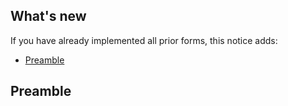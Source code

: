 ## What's new

If you have already implemented all prior forms, this notice adds:

* [Preamble](#preamble)

## Preamble
